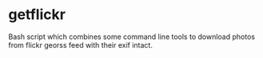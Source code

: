 getflickr
=========

Bash script which combines some command line tools to download photos from flickr georss feed with their exif intact.